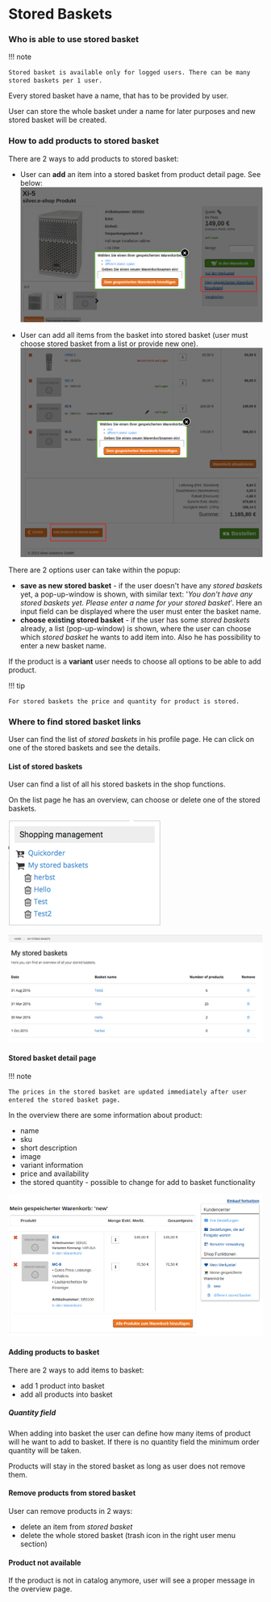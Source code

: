 # Stored Baskets

### Who is able to use stored basket

!!! note

    Stored basket is available only for logged users. There can be many stored baskets per 1 user.

Every stored basket have a name, that has to be provided by user. 

User can store the whole basket under a name for later purposes and new stored basket will be created.

### How to add products to stored basket 

There are 2 ways to add products to stored basket:

- User can **add** an item into a stored basket from product detail page. See below:  
![](../img/wishlist_1.png)

- User can add all items from the basket into stored basket (user must choose stored basket from a list or provide new one).  
![](../img/wishlist_2.png)

There are 2 options user can take within the popup:

- **save as new stored basket** - if the user doesn't have any *stored baskets* yet, a pop-up-window is shown, with similar text: '*You don't have any stored baskets yet. Please enter a name for your stored basket*'. Here an input field can be displayed where the user must enter the basket name.
- **choose existing stored basket** - if the user has some *stored baskets* already, a list (pop-up-window) is shown, where the user can choose which *stored basket* he wants to add item into. Also he has possibility to enter a new basket name.    

If the product is a **variant** user needs to choose all options to be able to add product.

!!! tip

    For stored baskets the price and quantity for product is stored.

### Where to find stored basket links

User can find the list of *stored baskets* in his profile page. He can click on one of the stored baskets and see the details. 

#### List of stored baskets

User can find a list of all his stored baskets in the shop functions.

On the list page he has an overview, can choose or delete one of the stored baskets.

![](../img/wishlist_3.png)

![](../img/wishlist_4.png)

#### Stored basket detail page

!!! note
    
    The prices in the stored basket are updated immediately after user entered the stored basket page.

In the overview there are some information about product:

- name
- sku
- short description
- image
- variant information
- price and availability
- the stored quantity - possible to change for add to basket functionality

![](../img/wishlist_5.png)

#### Adding products to basket

There are 2 ways to add items to basket:

- add 1 product into basket 
- add all products into basket

##### Quantity field

When adding into basket the user can define how many items of product will he want to add to basket. If there is no quantity field the minimum order quantity will be taken.

Products will stay in the stored basket as long as user does not remove them.

#### Remove products from stored basket

User can remove products in 2 ways:

- delete an item from *stored basket*
- delete the whole stored basket (trash icon in the right user menu section)

#### Product not available

If the product is not in catalog anymore, user will see a proper message in the overview page.
